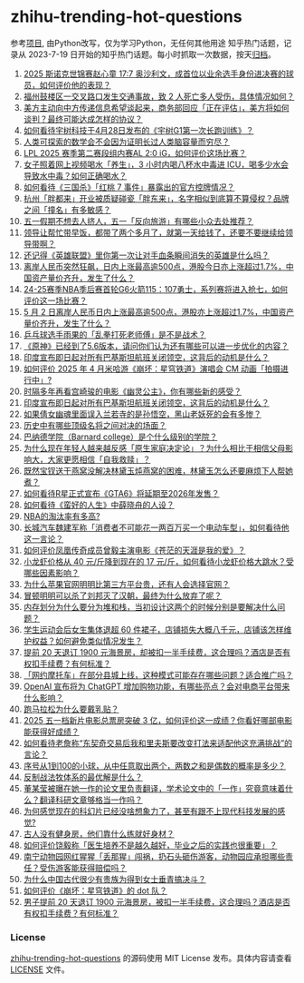 # zhihu-trending-hot-questions
参考[项目](https://github.com/justjavac/zhihu-trending-hot-questions), 由Python改写，仅为学习Python，无任何其他用途
知乎热门话题，记录从 2023-7-19
日开始的知乎热门话题。每小时抓取一次数据，按天[归档](./data)。
<!-- BEGIN -->
<!-- 最后更新时间 2025-05-03 05:24:03.975667 -->
1. [2025 斯诺克世锦赛赵心童 17:7 奥沙利文，成首位以业余选手身份进决赛的球员，如何评价他的表现？](https://www.zhihu.com/question/1901852850985863085)
1. [福州鼓楼区一交叉路口发生交通事故，致 2 人死亡多人受伤，具体情况如何？](https://www.zhihu.com/question/1901751205400680166)
1. [美方主动向中方传递信息希望谈起来，商务部回应「正在评估」，美方将如何谈判？最终可能达成怎样的协议？](https://www.zhihu.com/question/1901553333975611340)
1. [如何看待宇树科技于4月28日发布的《宇树G1第一次长跑训练》？](https://www.zhihu.com/question/1900516004011943389)
1. [人类可探索的数学会不会因为证明长过人类脑容量而穷尽？](https://www.zhihu.com/question/361571271)
1. [LPL 2025 赛季第二赛段组内赛AL 2:0 iG，如何评价这场比赛？](https://www.zhihu.com/question/1901351927243072948)
1. [女子照着网上视频喝水「养生」，3 小时内喝八杯水中毒进 ICU，喝多少水会导致水中毒？如何正确喝水？](https://www.zhihu.com/question/1900954093507278637)
1. [如何看待《三国杀》「红桃 7 事件」暴露出的官方控牌情况？](https://www.zhihu.com/question/1900843010197022088)
1. [杭州「胖都来」开业被质疑碰瓷「胖东来」，名字相似到底算不算侵权？品牌之间「撞名」有多敏感？](https://www.zhihu.com/question/1901747560105861976)
1. [五一假期不想去人挤人，五一「反向旅游」有哪些小众去处推荐？](https://www.zhihu.com/question/1896956298278429085)
1. [领导让帮忙带早饭，都带了两个多月了，就第一天给钱了，还要不要继续给领导带啊？](https://www.zhihu.com/question/1895052402471728619)
1. [还记得《英雄联盟》里你第一次让对手血条瞬间消失的英雄是什么吗？](https://www.zhihu.com/question/581519880)
1. [离岸人民币突然狂飙，日内上涨最高逾500点，港股今日亦上涨超过1.7%，中国资产量价齐升，发生了什么？](https://www.zhihu.com/question/1901723303523125104)
1. [24-25赛季NBA季后赛首轮G6火箭115：107勇士，系列赛将进入抢七，如何评价这一场比赛？](https://www.zhihu.com/question/1901945173384094402)
1. [5 月 2 日离岸人民币日内上涨最高逾500点，港股亦上涨超过1.7%，中国资产量价齐升，发生了什么？](https://www.zhihu.com/question/1901723303523125104)
1. [乒乓球选手雨果的「乱拳打死老师傅」是不是战术？](https://www.zhihu.com/question/1897994043968972774)
1. [《原神》已经到了5.6版本，请问你们认为还有哪些可以进一步优化的内容？](https://www.zhihu.com/question/1900561346447282491)
1. [印度宣布即日起对所有巴基斯坦航班关闭领空，这背后的动机是什么？](https://www.zhihu.com/question/1901576688212637405)
1. [如何评价 2025 年 4 月米哈游《崩坏：星穹铁道》演唱会 CM 动画「拍摄进行中」?](https://www.zhihu.com/question/1900615691951904300)
1. [时隔多年再看宫崎骏的电影《幽灵公主》，你有哪些新的感受？](https://www.zhihu.com/question/1900862939138844346)
1. [印度宣布即日起对所有巴基斯坦航班关闭领空，这背后的动机是什么？](https://www.zhihu.com/question/1901576688212637405)
1. [如果倩女幽魂里面误入兰若寺的是孙悟空，黑山老妖死的会有多惨？](https://www.zhihu.com/question/1892175622329070496)
1. [历史中有哪些顶级名将之间对决的场面？](https://www.zhihu.com/question/654585178)
1. [巴纳德学院（Barnard college）是个什么级别的学院？](https://www.zhihu.com/question/1900833245593047090)
1. [为什么现在年轻人越来越反感「原生家庭决定论」？为什么相比于相信父母影响大，大家更愿相信「自我救赎」？](https://www.zhihu.com/question/1900479659168203794)
1. [既然宝钗送干燕窝没解决林黛玉炖燕窝的困难，林黛玉怎么还要麻烦下人帮她煮？](https://www.zhihu.com/question/1900490263870301638)
1. [如何看待R星正式宣布《GTA6》将延期至2026年发售？](https://www.zhihu.com/question/1901722808595232086)
1. [如何看待《蛮好的人生》中薛晓舟的人设？](https://www.zhihu.com/question/1897577627465794008)
1. [NBA的淘汰率有多高?](https://www.zhihu.com/question/346734639)
1. [长城汽车魏建军称「消费者不可能花一两百万买一个电动车型」，如何看待他这一言论？](https://www.zhihu.com/question/1901528443679639497)
1. [如何评价凤凰传奇成员曾毅主演电影《苍茫的天涯是我的爱》？](https://www.zhihu.com/question/1898014896995664278)
1. [小龙虾价格从 40 元/斤降到现在的 17 元/斤，如何看待小龙虾价格大跳水？受哪些因素影响？](https://www.zhihu.com/question/1900983268733584209)
1. [为什么苹果官网明明比第三方平台贵，还有人会选择官网？](https://www.zhihu.com/question/518666609)
1. [冒顿明明可以杀了刘邦灭了汉朝，最终为什么放弃了呢？](https://www.zhihu.com/question/12718510124)
1. [内存划分为什么要分为堆和栈，当初设计这两个的时候分别是要解决什么问题？](https://www.zhihu.com/question/447017261)
1. [学生运动会后女生集体退超 60 件裙子，店铺损失大概八千元，店铺该怎样维护权益？如何避免类似情况发生？](https://www.zhihu.com/question/1901939219317876212)
1. [提前 20 天退订 1900 元海景房，却被扣一半手续费，这合理吗？酒店是否有权扣手续费？有何标准？](https://www.zhihu.com/question/1899920689122731417)
1. [「网约摩托车」在部分县城上线，这种模式可能存在哪些问题？适合推广吗？](https://www.zhihu.com/question/1901286895167698476)
1. [OpenAI 宣布将为 ChatGPT 增加购物功能，有哪些亮点？会对电商平台带来什么影响？](https://www.zhihu.com/question/1900490898711748711)
1. [跑马拉松为什么要戴乳贴？](https://www.zhihu.com/question/327153609)
1. [2025 五一档新片电影总票房突破 3 亿，如何评价这一成绩？你看好哪部电影能获得好成绩？](https://www.zhihu.com/question/1901037574505591060)
1. [如何看待老詹称“东契奇交易后我和里夫斯要改变打法来适配他这充满挑战”的言论？](https://www.zhihu.com/question/1901349630429602792)
1. [序号从1到100的小球，从中任意取出两个，两数之和是偶数的概率是多少？](https://www.zhihu.com/question/1901595121654407321)
1. [反制战法牧体系的最优解是什么？](https://www.zhihu.com/question/1899944422214448745)
1. [董某莹被曝在她一作的论文里负责翻译，学术论文中的「一作」究竟意味着什么？翻译科研文章够格当一作吗？](https://www.zhihu.com/question/1901664680163898289)
1. [为何感觉现在的科幻片已经没啥想象力了，甚至有跟不上现代科技发展的感觉?](https://www.zhihu.com/question/597280945)
1. [古人没有健身房，他们靠什么练就好身材？](https://www.zhihu.com/question/1889312332393453353)
1. [如何评价饶毅称「医生培养不是越久越好，毕业之后的实践也很重要」？](https://www.zhihu.com/question/1901611595269895222)
1. [南宁动物园网红猩猩「丢那猩」闯祸，扔石头砸伤游客，动物园应承担哪些责任？受伤游客能获得赔偿吗？](https://www.zhihu.com/question/1901408051401029548)
1. [为什么中国古代很少有贵族为得到女士垂青搞决斗？](https://www.zhihu.com/question/11858157948)
1. [如何评价《崩坏：星穹铁道》的 dot 队？](https://www.zhihu.com/question/1901701346681414998)
1. [男子提前 20 天退订 1900 元海景房，被扣一半手续费，这合理吗？酒店是否有权扣手续费？有何标准？](https://www.zhihu.com/question/1899920689122731417)
<!-- END -->
### License
[zhihu-trending-hot-questions](https://github.com/yaogengzhu/zhihu-trending-hot-questions)
的源码使用 MIT License 发布。具体内容请查看 [LICENSE](./LICENSE) 文件。
